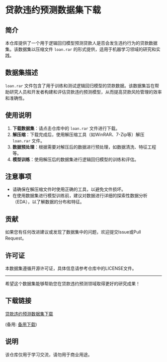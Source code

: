 # 贷款违约预测数据集下载

## 简介
本仓库提供了一个用于逻辑回归模型预测贷款人是否会发生违约行为的贷款数据集。该数据集以压缩文件 `loan.rar` 的形式提供，适用于机器学习领域的研究和实践。

## 数据集描述
`loan.rar` 文件包含了用于训练和测试逻辑回归模型的贷款数据。该数据集旨在帮助研究人员和开发者构建和评估贷款违约预测模型，从而提高贷款风险管理的效率和准确性。

## 使用说明
1. **下载数据集**：请点击仓库中的 `loan.rar` 文件进行下载。
2. **解压缩**：下载完成后，使用解压缩工具（如WinRAR、7-Zip等）解压 `loan.rar` 文件。
3. **数据预处理**：根据需要对解压后的数据进行预处理，如数据清洗、特征工程等。
4. **模型训练**：使用解压后的数据集进行逻辑回归模型的训练和评估。

## 注意事项
- 请确保在解压缩文件时使用正确的工具，以避免文件损坏。
- 在使用数据集进行模型训练前，建议对数据进行详细的探索性数据分析（EDA），以了解数据的分布和特征。

## 贡献
如果您有任何改进建议或发现了数据集中的问题，欢迎提交Issue或Pull Request。

## 许可证
本数据集遵循开源许可证，具体信息请参考仓库中的LICENSE文件。

---

希望这个数据集能够帮助您在贷款违约预测领域取得更好的研究成果！

## 下载链接
[贷款违约预测数据集下载](https://pan.quark.cn/s/94439bbf19a4) 

(备用: [备用下载](https://pan.baidu.com/s/16K1iSwYuee24owWtwYIjjA?pwd=1234))

## 说明

该仓库仅用于学习交流，请勿用于商业用途。
